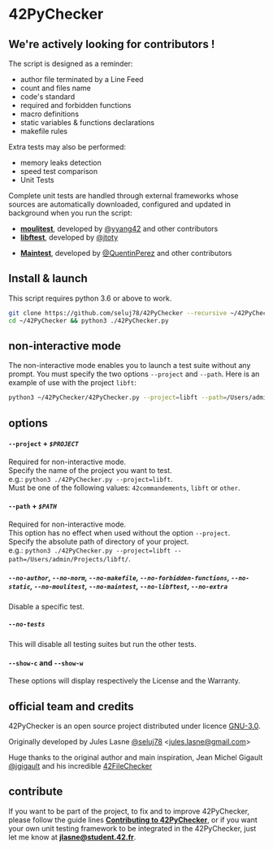 # 42PyChecker

<!-- Need an image here -->

## We're actively looking for contributors !

The script is designed as a reminder:
* author file terminated by a Line Feed
* count and files name
* code's standard
* required and forbidden functions
* macro definitions
* static variables & functions declarations
* makefile rules

Extra tests may also be performed:
* memory leaks detection
* speed test comparison
* Unit Tests

Complete unit tests are handled through external frameworks whose sources are automatically downloaded, configured and updated in background when you run the script:
* [**moulitest**](https://github.com/yyang42/moulitest), developed by [@yyang42](https://github.com/yyang42) and other contributors
* [**libftest**](https://github.com/jtoty/Libftest), developed by [@jtoty](https://github.com/jtoty)
<!--* [**libft-unit-test**](https://github.com/alelievr/libft-unit-test), developed by [@alelievr](https://github.com/alelievr)-->
<!--* [**fillit_checker**](https://github.com/anisg/fillit_checker), developed by [@anisg](https://github.com/anisg)-->
* [**Maintest**](https://github.com/QuentinPerez/Maintest), developed by [@QuentinPerez](https://github.com/QuentinPerez) and other contributors
<!--* [**42ShellTester**](https://github.com/we-sh/42ShellTester), developed by [@gabkk](https://github.com/gabkk) and [@jgigault](https://github.com/jgigault)-->

## Install & launch
This script requires python 3.6 or above to work.
```bash
git clone https://github.com/seluj78/42PyChecker --recursive ~/42PyChecker
cd ~/42PyChecker && python3 ./42PyChecker.py
```

## non-interactive mode
The non-interactive mode enables you to launch a test suite without any prompt.
You must specify the two options `--project` and `--path`.
Here is an example of use with the project `libft`:
```bash
python3 ~/42PyChecker/42PyChecker.py --project=libft --path=/Users/admin/Projects/libft/
```

## options

#### `--project` + *`$PROJECT`*

Required for non-interactive mode.  
Specify the name of the project you want to test.  
e.g.: `python3 ./42PyChecker.py --project=libft`.  
Must be one of the following values: `42commandements`, `libft` or `other`.

#### `--path` + *`$PATH`*

Required for non-interactive mode.  
This option has no effect when used without the option `--project`.  
Specify the absolute path of directory of your project.  
e.g.: `python3 ./42PyChecker.py --project=libft --path=/Users/admin/Projects/libft/`.

##### `--no-author`, `--no-norm`, `--no-makefile`, `--no-forbidden-functions`, `--no-static`, `--no-moulitest`, `--no-maintest`, `--no-libftest`, `--no-extra`

Disable a specific test.

##### `--no-tests`
This will disable all testing suites but run the other tests.

#### `--show-c` and `--show-w`
These options will display respectively the License and the Warranty.

## official team and credits

42PyChecker is an open source project distributed under licence [GNU-3.0](https://github.com/Seluj78/42PyChecker/blob/master/LICENSE).

Originally developed by Jules Lasne [@seluj78](https://github.com/seluj78) <<jules.lasne@gmail.com>>

Huge thanks to the original author and main inspiration, Jean Michel Gigault [@jgigault](https://github.com/jgigault) and his incredible [42FileChecker](https://github.com/jgigault/42FileChecker)

## contribute

If you want to be part of the project, to fix and to improve 42PyChecker, please follow the guide lines [**Contributing to 42PyChecker**](https://github.com/seluj78/42PyChecker/wiki/Contributing-to-42PyChecker), or if you want your own unit testing framework to be integrated in the 42PyChecker, just let me know at **jlasne@student.42.fr**.
